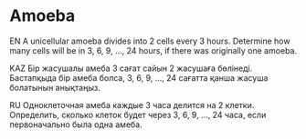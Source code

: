 # Amoeba
EN
A unicellular amoeba divides into 2 cells every 3 hours. Determine how many cells will be in 3, 6, 9, ..., 24 hours, if there was originally one amoeba.

KAZ
Бір жасушалы амеба 3 сағат сайын 2 жасушаға бөлінеді. Бастапқыда бір амеба болса, 3, 6, 9, ..., 24 сағатта қанша жасуша болатынын анықтаңыз.

RU
Одноклеточная амеба каждые 3 часа делится на 2 клетки. Определить, сколько клеток будет через 3, 6, 9, …, 24 часа, если первоначально была одна амеба.
